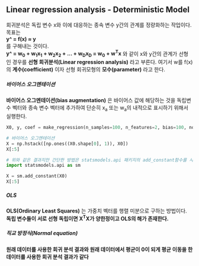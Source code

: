 ## Linear regression analysis - Deterministic Model

회귀분석은 독립 변수 x와 이에 대응하는 종속 변수 y간의 관계를 정량화하는 작업이다.
<br>
목표는
<br>
**y^ = f(x) &asymp; y**
<br>
를 구해내는 것이다.
<br>
**y^ = w<sub>0</sub> + w<sub>1</sub>x<sub>1</sub> + w<sub>2</sub>x<sub>2</sub> +
... + w<sub>D</sub>x<sub>D</sub> = w<sub>0</sub> + w<sup>T</sup>x** 와 같이 x와 y간의 관계가 선형인 경우를 **선형 회귀분석(Linear regression analysis)** 라고 부른다. 여기서 w를 f(x)의 **계수(coefficient)** 이자 선형 회귀모형의 **모수(parameter)** 라고 한다.
<br>

##### 바이어스 오그멘테이션
**바이어스 오그멘테이션(bias augmentation)** 은 바이어스 값에 해당하는 것을 독립변수 벡터와 종속 변수 벡터에 추가하여 단순히 x<sub>a</sub> 또는 w<sub>a</sub>의 내적으로 표시하기 위해서 실행한다.
```python
X0, y, coef = make_regression(n_samples=100, n_features=2, bias=100, noise=10, coef=True, random_state=1)

# 바이어스 오그멘테이션
X = np.hstack([np.ones((X0.shape[0], 1)), X0])
X[:5]

# 위와 같은 결과지만 간단한 방법은 statsmodels.api 패키지의 add_constant함수를 사용하는 것이다.
import statsmodels.api as sm

X = sm.add_constant(X0)
X[:5]

```
##### OLS
**OLS(Ordinary Least Squares)** 는 가중치 벡터를 행렬 미분으로 구하는 방법이다.<br>
**독립 변수들이 서로 선형 독립이면 X<sup>T</sup>X가 양한정이고 OLS의 해가 존재한다.**
<br>

##### 직교 방정식(Normal equation)

**원래 데이터를 사용한 회귀 분석 결과와 원래 데이터에서 평균이 0이 되게 평균 이동을 한 데이터를 사용한 회귀 분석 결과가 같다** 
